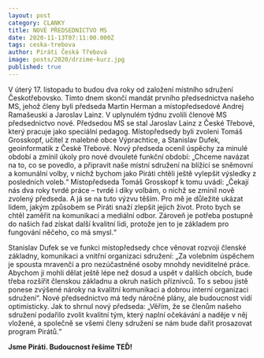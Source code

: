 ```yaml
---
layout: post
category: CLANKY
title: NOVÉ PŘEDSEDNICTVO MS
date: 2020-11-13T07:11:00.000Z
tags: ceska-trebova
author: Piráti Česká Třebová
image: posts/2020/drzime-kurz.jpg
published: true
---
```

V úterý 17. listopadu to budou dva roky od založení místního sdružení Českotřebovsko.
 Tímto dnem skončí mandát prvního předsednictva našeho MS, jehož členy byli předseda
 Martin Herman a místopředsedové Andrej Ramašeuski a Jaroslav Lainz.
 V uplynulém týdnu zvolili členové MS předsednictvo nové. Předsedou MS se stal
 Jaroslav Lainz z České Třebové, který pracuje jako speciální pedagog.
 Místopředsedy byli zvoleni Tomáš Grosskopf, učitel z malebné obce Výprachtice,
 a Stanislav Dufek, geoinformatik z České Třebové.
Nový předseda ocenil úspěchy za minulé období a zmínil úkoly pro nové dvouleté funkční období:
„Chceme navázat na to, co se povedlo, a připravit naše místní sdružení na blížící
 se sněmovní a komunální volby, v nichž bychom jako Piráti chtěli ještě vylepšit
 výsledky z posledních voleb.“
Místopředseda Tomáš Grosskopf k tomu uvádí: „Čekají nás dva roky tvrdé práce – tvrdé
i díky volbám, o nichž se zmínil nově zvolený předseda. A já se na tuto výzvu těším.
Pro mě je důležité ukázat lidem, jakým způsobem se Piráti snaží zlepšit jejich život.
Proto bych se chtěl zaměřit na komunikaci a mediální odbor. Zároveň je potřeba
postupně do našich řad získat další kvalitní lidi, protože jen to je základem pro
fungování něčeho, co má smysl.“

Stanislav Dufek se ve funkci místopředsedy chce věnovat rozvoji členské základny,
komunikaci a vnitřní organizaci sdružení: „Za volebním úspěchem je spousta mravenčí
a pro nezúčastněné osoby mnohdy neviditelné práce. Abychom ji mohli dělat ještě lépe
než dosud a uspět v dalších obcích, bude třeba rozšířit členskou základnu a okruh
 našich příznivců. To s sebou jistě ponese zvýšené nároky na kvalitní komunikaci a
  dobrou interní organizaci sdružení“.
Nové předsednictvo má tedy náročné plány, ale budoucnost vidí optimisticky.
Jak to shrnul nový předseda: „Věřím, že se členům našeho sdružení podařilo zvolit
 kvalitní tým, který naplní očekávání a naděje v něj vložené, a společně se všemi
 členy sdružení se nám bude dařit prosazovat program Pirátů.“

**Jsme Piráti. Budoucnost řešíme TEĎ!**
